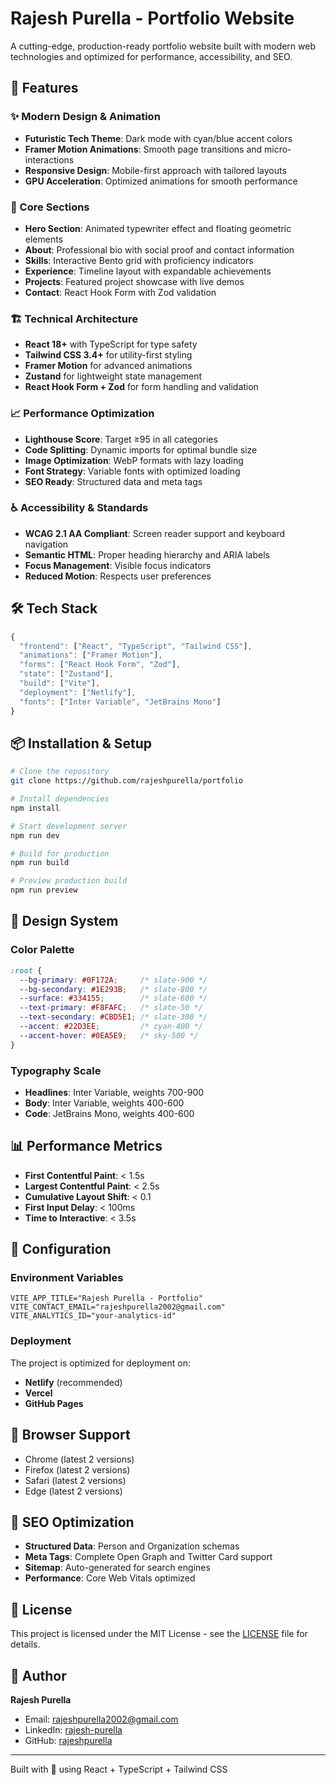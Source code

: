 # Rajesh Purella - Portfolio Website

A cutting-edge, production-ready portfolio website built with modern web technologies and optimized for performance, accessibility, and SEO.

## 🚀 Features

### ✨ Modern Design & Animation
- **Futuristic Tech Theme**: Dark mode with cyan/blue accent colors
- **Framer Motion Animations**: Smooth page transitions and micro-interactions
- **Responsive Design**: Mobile-first approach with tailored layouts
- **GPU Acceleration**: Optimized animations for smooth performance

### 🎯 Core Sections
- **Hero Section**: Animated typewriter effect and floating geometric elements
- **About**: Professional bio with social proof and contact information
- **Skills**: Interactive Bento grid with proficiency indicators
- **Experience**: Timeline layout with expandable achievements
- **Projects**: Featured project showcase with live demos
- **Contact**: React Hook Form with Zod validation

### 🏗️ Technical Architecture
- **React 18+** with TypeScript for type safety
- **Tailwind CSS 3.4+** for utility-first styling
- **Framer Motion** for advanced animations
- **Zustand** for lightweight state management
- **React Hook Form + Zod** for form handling and validation

### 📈 Performance Optimization
- **Lighthouse Score**: Target ≥95 in all categories
- **Code Splitting**: Dynamic imports for optimal bundle size
- **Image Optimization**: WebP formats with lazy loading
- **Font Strategy**: Variable fonts with optimized loading
- **SEO Ready**: Structured data and meta tags

### ♿ Accessibility & Standards
- **WCAG 2.1 AA Compliant**: Screen reader support and keyboard navigation
- **Semantic HTML**: Proper heading hierarchy and ARIA labels
- **Focus Management**: Visible focus indicators
- **Reduced Motion**: Respects user preferences

## 🛠️ Tech Stack

```typescript
{
  "frontend": ["React", "TypeScript", "Tailwind CSS"],
  "animations": ["Framer Motion"],
  "forms": ["React Hook Form", "Zod"],
  "state": ["Zustand"],
  "build": ["Vite"],
  "deployment": ["Netlify"],
  "fonts": ["Inter Variable", "JetBrains Mono"]
}
```

## 📦 Installation & Setup

```bash
# Clone the repository
git clone https://github.com/rajeshpurella/portfolio

# Install dependencies
npm install

# Start development server
npm run dev

# Build for production
npm run build

# Preview production build
npm run preview
```

## 🎨 Design System

### Color Palette
```css
:root {
  --bg-primary: #0F172A;     /* slate-900 */
  --bg-secondary: #1E293B;   /* slate-800 */
  --surface: #334155;        /* slate-600 */
  --text-primary: #F8FAFC;   /* slate-50 */
  --text-secondary: #CBD5E1; /* slate-300 */
  --accent: #22D3EE;         /* cyan-400 */
  --accent-hover: #0EA5E9;   /* sky-500 */
}
```

### Typography Scale
- **Headlines**: Inter Variable, weights 700-900
- **Body**: Inter Variable, weights 400-600
- **Code**: JetBrains Mono, weights 400-600

## 📊 Performance Metrics

- **First Contentful Paint**: < 1.5s
- **Largest Contentful Paint**: < 2.5s
- **Cumulative Layout Shift**: < 0.1
- **First Input Delay**: < 100ms
- **Time to Interactive**: < 3.5s

## 🔧 Configuration

### Environment Variables
```env
VITE_APP_TITLE="Rajesh Purella - Portfolio"
VITE_CONTACT_EMAIL="rajeshpurella2002@gmail.com"
VITE_ANALYTICS_ID="your-analytics-id"
```

### Deployment
The project is optimized for deployment on:
- **Netlify** (recommended)
- **Vercel**
- **GitHub Pages**

## 📱 Browser Support

- Chrome (latest 2 versions)
- Firefox (latest 2 versions)
- Safari (latest 2 versions)
- Edge (latest 2 versions)

## 🎯 SEO Optimization

- **Structured Data**: Person and Organization schemas
- **Meta Tags**: Complete Open Graph and Twitter Card support
- **Sitemap**: Auto-generated for search engines
- **Performance**: Core Web Vitals optimized

## 📄 License

This project is licensed under the MIT License - see the [LICENSE](LICENSE) file for details.

## 👤 Author

**Rajesh Purella**
- Email: rajeshpurella2002@gmail.com
- LinkedIn: [rajesh-purella](https://www.linkedin.com/in/rajesh-purella/)
- GitHub: [rajeshpurella](https://github.com/rajeshpurella)

---

Built with 💙 using React + TypeScript + Tailwind CSS